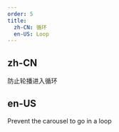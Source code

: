 ```yaml
---
order: 5
title:
  zh-CN: 循环
  en-US: Loop
---
```


## zh-CN

防止轮播进入循环

## en-US

Prevent the carousel to go in a loop
